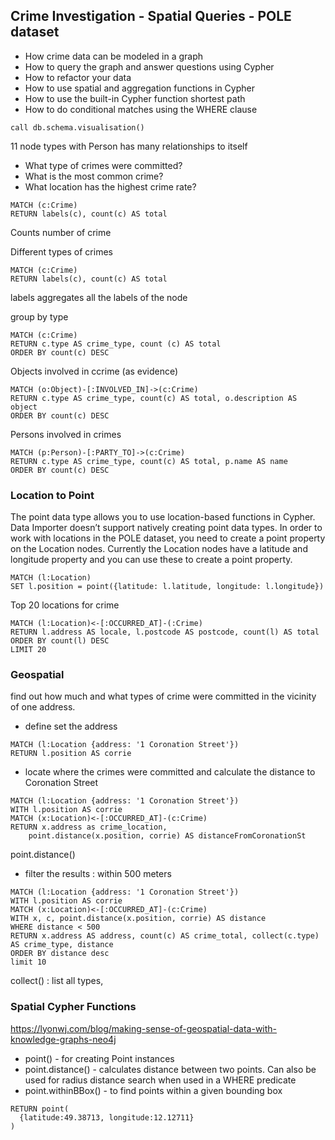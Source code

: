 ## Crime Investigation - Spatial Queries - POLE dataset

- How crime data can be modeled in a graph
- How to query the graph and answer questions using Cypher
- How to refactor your data
- How to use spatial and aggregation functions in Cypher
- How to use the built-in Cypher function shortest path
- How to do conditional matches using the WHERE clause

```cypher
call db.schema.visualisation()
```

11 node types with Person has many relationships to itself


- What type of crimes were committed?
- What is the most common crime?
- What location has the highest crime rate?

```cypher
MATCH (c:Crime)
RETURN labels(c), count(c) AS total
```

Counts number of crime

Different types of crimes

```cypher
MATCH (c:Crime)
RETURN labels(c), count(c) AS total
```

labels aggregates all the labels of the node

group by type

```cypher
MATCH (c:Crime)
RETURN c.type AS crime_type, count (c) AS total
ORDER BY count(c) DESC
```

Objects involved in ccrime (as evidence)

```cypher
MATCH (o:Object)-[:INVOLVED_IN]->(c:Crime)
RETURN c.type AS crime_type, count(c) AS total, o.description AS object
ORDER BY count(c) DESC
```

Persons involved in crimes

```cypher
MATCH (p:Person)-[:PARTY_TO]->(c:Crime)
RETURN c.type AS crime_type, count(c) AS total, p.name AS name
ORDER BY count(c) DESC
```

### Location to Point

The point data type allows you to use location-based functions in Cypher. Data Importer doesn’t support natively creating point data types. In order to work with locations in the POLE dataset, you need to create a point property on the Location nodes. Currently the Location nodes have a latitude and longitude property and you can use these to create a point property.


```cypher
MATCH (l:Location)
SET l.position = point({latitude: l.latitude, longitude: l.longitude})
```

Top 20 locations for crime

```cypher
MATCH (l:Location)<-[:OCCURRED_AT]-(:Crime)
RETURN l.address AS locale, l.postcode AS postcode, count(l) AS total
ORDER BY count(l) DESC
LIMIT 20
```

### Geospatial


find out how much and what types of crime were committed in the vicinity of one address.

- define set the address

```cypher
MATCH (l:Location {address: '1 Coronation Street'})
RETURN l.position AS corrie
```

- locate where the crimes were committed and calculate the distance to Coronation Street

```cypher
MATCH (l:Location {address: '1 Coronation Street'})
WITH l.position AS corrie
MATCH (x:Location)<-[:OCCURRED_AT]-(c:Crime)
RETURN x.address as crime_location,
    point.distance(x.position, corrie) AS distanceFromCoronationSt
```

point.distance()

-  filter the results : within 500 meters

```cypher
MATCH (l:Location {address: '1 Coronation Street'})
WITH l.position AS corrie
MATCH (x:Location)<-[:OCCURRED_AT]-(c:Crime)
WITH x, c, point.distance(x.position, corrie) AS distance
WHERE distance < 500
RETURN x.address AS address, count(c) AS crime_total, collect(c.type) AS crime_type, distance
ORDER BY distance desc
limit 10
```

collect() : list all types,

### Spatial Cypher Functions

https://lyonwj.com/blog/making-sense-of-geospatial-data-with-knowledge-graphs-neo4j


- point() - for creating Point instances
- point.distance() - calculates distance between two points. Can also be used for radius distance search when used in a WHERE predicate
- point.withinBBox() - to find points within a given bounding box

```cypher
RETURN point(
  {latitude:49.38713, longitude:12.12711}
)
```

